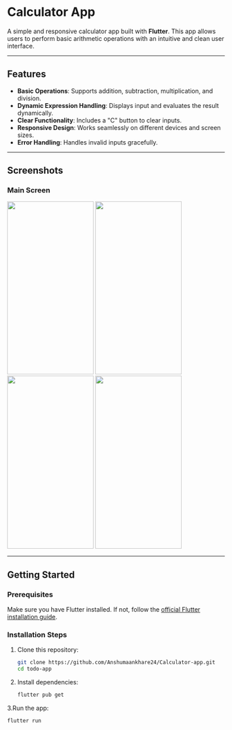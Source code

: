 # Calculator App

A simple and responsive calculator app built with **Flutter**. This app allows users to perform basic arithmetic operations with an intuitive and clean user interface.

---

## Features

- **Basic Operations**: Supports addition, subtraction, multiplication, and division.
- **Dynamic Expression Handling**: Displays input and evaluates the result dynamically.
- **Clear Functionality**: Includes a "C" button to clear inputs.
- **Responsive Design**: Works seamlessly on different devices and screen sizes.
- **Error Handling**: Handles invalid inputs gracefully.

---

## Screenshots

### Main Screen
<img src="https://github.com/user-attachments/assets/141e3328-eac4-41b5-8c54-3e4117457905" width="200" height="400" />  
<img src="https://github.com/user-attachments/assets/e2191ad7-6294-4552-8471-8fa5d0cd656d" width="200" height="400" />  
<img src="https://github.com/user-attachments/assets/b99a55ac-f152-4528-9041-b7fb3d3fbe13" width="200" height="400" />  
<img src="https://github.com/user-attachments/assets/d1911375-9ced-4414-af47-918a211bc816" width="200" height="400" />  


---

## Getting Started

### Prerequisites

Make sure you have Flutter installed. If not, follow the [official Flutter installation guide](https://docs.flutter.dev/get-started/install).

### Installation Steps

1. Clone this repository:
   ```bash
   git clone https://github.com/Anshumaankhare24/Calculator-app.git
   cd todo-app

2. Install dependencies:
   ```bash
   flutter pub get

   
3.Run the app:
   ```bash
   flutter run




